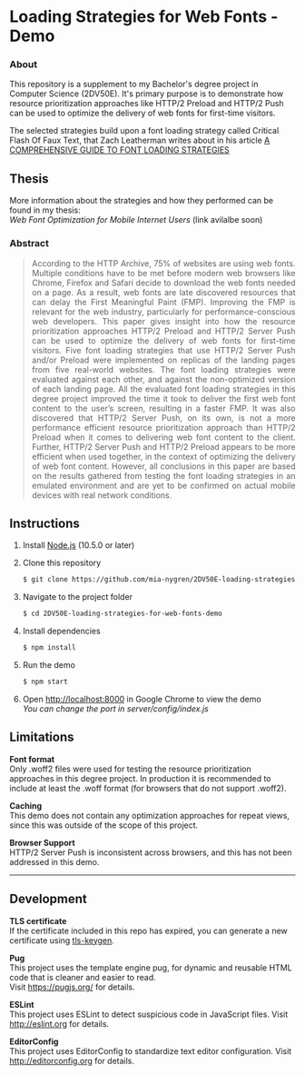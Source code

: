 # Loading Strategies for Web Fonts -  Demo

### About
This repository is a supplement to my Bachelor's degree project in Computer Science (2DV50E). It's primary purpose is to demonstrate how resource prioritization approaches like HTTP/2 Preload and HTTP/2 Push can be used to optimize the delivery of web fonts for first-time visitors.

The selected strategies build upon a font loading strategy called Critical Flash Of Faux Text, that Zach Leatherman writes about in his article [A COMPREHENSIVE GUIDE TO FONT LOADING STRATEGIES] 


## Thesis
More information about the strategies and how they performed can be found in my thesis:  
*Web Font Optimization for Mobile Internet Users*  (link avilalbe soon)

### Abstract
<div style="text-align: justify"> 

> According to the HTTP Archive, 75% of websites are using web fonts. Multiple
>  conditions have to be met before modern web browsers like Chrome, Firefox
>  and Safari decide to download the web fonts needed on a page. As a result, web
>  fonts are late discovered resources that can delay the First Meaningful Paint
>  (FMP). Improving the FMP is relevant for the web industry, particularly for
>  performance-conscious web developers. This paper gives insight into how the
>  resource prioritization approaches HTTP/2 Preload and HTTP/2 Server Push can
>  be used to optimize the delivery of web fonts for first-time visitors. Five font
>  loading strategies that use HTTP/2 Server Push and/or Preload were implemented
>  on replicas of the landing pages from five real-world websites. The font loading
>  strategies were evaluated against each other, and against the non-optimized
>  version of each landing page. All the evaluated font loading strategies in this
>  degree project improved the time it took to deliver the first web font content to
>  the user’s screen, resulting in a faster FMP. It was also discovered that HTTP/2
>  Server Push, on its own, is not a more performance efficient resource prioritization
>  approach than HTTP/2 Preload when it comes to delivering web font content to
>  the client. Further, HTTP/2 Server Push and HTTP/2 Preload appears to be more
>  efficient when used together, in the context of optimizing the delivery of web font
>  content. However, all conclusions in this paper are based on the results gathered
>  from testing the font loading strategies in an emulated environment and are yet to
> be confirmed on actual mobile devices with real network conditions. 
</div>
   




## Instructions

1. Install [Node.js](http://nodejs.org/) (10.5.0 or later)

1. Clone this repository
   ```sh
   $ git clone https://github.com/mia-nygren/2DV50E-loading-strategies-for-web-fonts-demo.git 
   ```

1. Navigate to the project folder
   ```sh
   $ cd 2DV50E-loading-strategies-for-web-fonts-demo
   ```

1. Install dependencies
   ```sh
   $ npm install
   ```

1. Run the demo
   ```sh
   $ npm start
   ```

1. Open <http://localhost:8000> in Google Chrome to view the demo  
    *You can change the port in server/config/index.js*

## Limitations

**Font format**  
Only .woff2 files were used for testing the resource prioritization approaches in this degree project. In production it is recommended to include at least the .woff format (for browsers that do not support .woff2).

**Caching**  
This demo does not contain any optimization approaches for repeat views, since this was outside of the scope of this project.

**Browser Support**  
HTTP/2 Server Push is inconsistent across browsers, and this has not been addressed in this demo.
* * *

## Development 

**TLS certificate**  
If the certificate included in this repo has expired, you can generate a new certificate using [tls-keygen](https://www.npmjs.com/package/tls-keygen).

**Pug**  
This project uses the template engine pug, for dynamic and reusable HTML code that is cleaner and easier to read.  
Visit https://pugjs.org/ for details.  

**ESLint**   
This project uses ESLint to detect suspicious code in JavaScript files.
Visit http://eslint.org for details. 

**EditorConfig**   
This project uses EditorConfig to standardize text editor configuration.
Visit http://editorconfig.org for details. 

[A COMPREHENSIVE GUIDE TO FONT LOADING STRATEGIES]: https://www.zachleat.com/web/comprehensive-webfonts/

